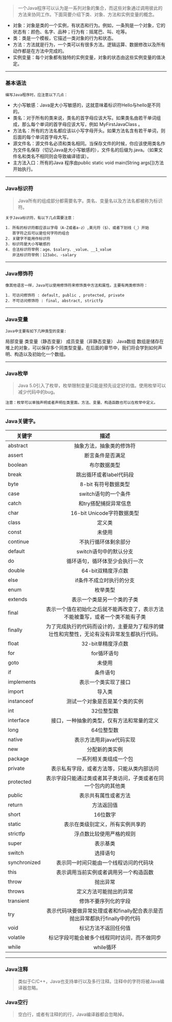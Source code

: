 
>一个Java程序可以认为是一系列对象的集合，而这些对象通过调用彼此的方法来协同工作。下面简要介绍下类、对象、方法和实例变量的概念。

- 对象：对象是类的一个实例，有状态和行为。例如，一条狗是一个对象，它的状态有：颜色、名字、品种；行为有：摇尾巴、叫、吃等。
- 类：类是一个模板，它描述一类对象的行为和状态。
- 方法：方法就是行为，一个类可以有很多方法。逻辑运算、数据修改以及所有动作都是在方法中完成的。
- 实例变量：每个对象都有独特的实例变量，对象的状态由这些实例变量的值决定。

---
### 基本语法
    编写Java程序时，应注意以下几点：

- 大小写敏感：Java是大小写敏感的，这就意味着标识符Hello与hello是不同的。
- 类名：对于所有的类来说，类名的首字母应该大写。如果类名由若干单词组成，那么每个单词的首字母应该大写，例如 MyFirstJavaClass 。
- 方法名：所有的方法名都应该以小写字母开头。如果方法名含有若干单词，则后面的每个单词首字母大写。
- 源文件名：源文件名必须和类名相同。当保存文件的时候，你应该使用类名作为文件名保存（切记Java是大小写敏感的），文件名的后缀为.java。（如果文件名和类名不相同则会导致编译错误）。
- 主方法入口：所有的Java 程序由public static void main(String args[])方法开始执行。

---

### Java标识符
   >Java所有的组成部分都需要名字。类名、变量名以及方法名都被称为标识符。

    关于Java标识符，有以下几点需要注意：

    1. 所有的标识符都应该以字母（A-Z或者a-z）,美元符（$）、或者下划线（_）开始
       首字符之后可以是任何字符的组合
    2. 关键字不能用作标识符
    3. 标识符是大小写敏感的
    4. 合法标识符举例：age、$salary、_value、__1_value
       非法标识符举例：123abc、-salary

---
### Java修饰符
    像其他语言一样，Java可以使用修饰符来修饰类中方法和属性。主要有两类修饰符：

    1. 可访问修饰符 : default, public , protected, private
    2. 不可访问修饰符 : final, abstract, strictfp

---
### Java变量
    Java中主要有如下几种类型的变量:
局部变量
类变量（静态变量）
成员变量（非静态变量）
Java数组
数组是储存在堆上的对象，可以保存多个同类型变量。在后面的章节中，我们将会学到如何声明、构造以及初始化一个数组。

---
### Java枚举
>Java 5.0引入了枚举，枚举限制变量只能是预先设定好的值。使用枚举可以减少代码中的bug。

    注意：枚举可以单独声明或者声明在类里面。方法、变量、构造函数也可以在枚举中定义。

--- 
### Java关键字。

|关键字        | 描述 |
| ----------- |:----:|
abstract |	抽象方法，抽象类的修饰符
assert |	断言条件是否满足
boolean |	布尔数据类型
break |	跳出循环或者label代码段
byte |	8-bit 有符号数据类型
case |	switch语句的一个条件
catch |	和try搭配捕捉异常信息
char|	16-bit Unicode字符数据类型
class|	定义类
const|	未使用
continue|	不执行循环体剩余部分
default|	switch语句中的默认分支
do|	循环语句，循环体至少会执行一次
double|	64-bit双精度浮点数
else|	if条件不成立时执行的分支
enum|	枚举类型
extends|	表示一个类是另一个类的子类
final|	表示一个值在初始化之后就不能再改变了，表示方法不能被重写，或者一个类不能有子类
finally|	为了完成执行的代码而设计的，主要是为了程序的健壮性和完整性，无论有没有异常发生都执行代码。
float|	32-bit单精度浮点数
for|	for循环语句
goto|	未使用
if|	条件语句
implements|	表示一个类实现了接口
import|	导入类
instanceof|	测试一个对象是否是某个类的实例
int|	32位整型数
interface|	接口，一种抽象的类型，仅有方法和常量的定义
long|	64位整型数
native|	表示方法用非java代码实现
new|	分配新的类实例
package|	一系列相关类组成一个包
private|	表示私有字段，或者方法等，只能从类内部访问
protected|	表示字段只能通过类或者其子类访问，子类或者在同一个包内的其他类
public|	表示共有属性或者方法
return|	方法返回值
short|	16位数字
static|	表示在类级别定义，所有实例共享的
strictfp|	浮点数比较使用严格的规则
super|	表示基类
switch|	选择语句
synchronized|	表示同一时间只能由一个线程访问的代码块
this|	表示调用当前实例或者调用另一个构造函数
throw|	抛出异常
throws|	定义方法可能抛出的异常
transient|	修饰不要序列化的字段
try|	表示代码块要做异常处理或者和finally配合表示是否抛出异常都执行finally中的代码
void|	标记方法不返回任何值
volatile|	标记字段可能会被多个线程同时访问，而不做同步
while|	while循环

---
### Java注释
>类似于C/C++，Java也支持单行以及多行注释。注释中的字符将被Java编译器忽略。

### Java空行
>空白行，或者有注释的的行，Java编译器都会忽略掉。
